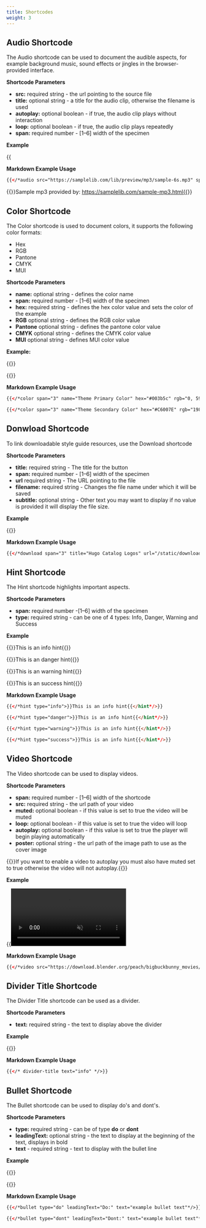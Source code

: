 ```yaml
---
title: Shortcodes
weight: 3
---
```


## Audio Shortcode

The Audio shortcode can be used to document the audible aspects, for example background music, sound effects or jingles in the browser-provided interface.

**Shortcode Parameters**

- **src:** required string - the url pointing to the source file
- **title:** optional string - a title for the audio clip, otherwise the filename is used
- **autoplay:** optional boolean - if true, the audio clip plays without interaction
- **loop:** optional boolean - if true, the audio clip plays repeatedly
- **span:** required number - [1–6] width of the specimen

**Example**

{{<audio src="https://samplelib.com/lib/preview/mp3/sample-6s.mp3" span="3" title="6-second synth melody">}}

**Markdown Example Usage**

```html
{{</*audio src="https://samplelib.com/lib/preview/mp3/sample-6s.mp3" span="3" title="6-second synth melody"*/>}}
```

{{<hint type="info">}}Sample mp3 provided by: https://samplelib.com/sample-mp3.html{{</hint>}}

## Color Shortcode

The Color shortcode is used to document colors, it supports the following color formats:

- Hex
- RGB
- Pantone
- CMYK
- MUI

**Shortcode Parameters**

- **name:** optional string - defines the color name
- **span:** required number - [1–6] width of the specimen
- **hex:** required string - defines the hex color value and sets the color of the example
- **RGB** optional string - defines the RGB color value
- **Pantone** optional string - defines the pantone color value
- **CMYK** optional string - defines the CMYK color value
- **MUI** optional string - defines MUI color value

**Example:**

{{<color span="3" name="Theme Primary Color" hex="#003b5c" rgb="0, 59, 92" pantone="302 C" cmyk="100%, 36%, 0%, 64%" >}}

{{<color span="3" name="Theme Secondary Color" hex="#C6007E" rgb="198, 0, 126" pantone="233 C" cmyk="0%, 100%, 36%, 22%" >}}

**Markdown Example Usage**

```html
{{</*color span="3" name="Theme Primary Color" hex="#003b5c" rgb="0, 59, 92" pantone="302 C" cmyk="100%, 36%, 0%, 64%" */>}}
```

```html
{{</*color span="3" name="Theme Secondary Color" hex="#C6007E" rgb="198, 0, 126" pantone="233 C" cmyk="0%, 100%, 36%, 22%" */>}}
```

## Donwload Shortcode

To link downloadable style guide resources, use the Download shortcode

**Shortcode Parameters**

- **title:** required string - The title for the button
- **span:** required number - [1–6] width of the specimen
- **url** required string - The URL pointing to the file
- **filename:** required string - Changes the file name under which it will be saved
- **subtitle:** optional string - Other text you may want to display if no value is provided it will display the file size.

**Example**

{{<download span="3" title="Hugo Catalog Logos" url="/static/downloads/hugo-catalog-logos.zip">}}

**Markdown Example Usage**

```html
{{</*download span="3" title="Hugo Catalog Logos" url="/static/downloads/hugo-catalog-logos.zip" */>}}
```

## Hint Shortcode

The Hint shortcode highlights important aspects.

**Shortcode Parameters**

- **span:** required number -[1–6] width of the specimen
- **type:** required string - can be one of 4 types: Info, Danger, Warning and Success

**Example**

{{<hint type="info">}}This is an info hint{{</hint>}}

{{<hint type="danger">}}This is an danger hint{{</hint>}}

{{<hint type="warning">}}This is an warning hint{{</hint>}}

{{<hint type="success">}}This is an success hint{{</hint>}}

**Markdown Example Usage**

```html
{{</*hint type="info">}}This is an info hint{{</hint*/>}}

{{</*hint type="danger">}}This is an info hint{{</hint*/>}}

{{</*hint type="warning">}}This is an info hint{{</hint*/>}}

{{</*hint type="success">}}This is an info hint{{</hint*/>}}
```

## Video Shortcode

The Video shortcode can be used to display videos.

**Shortcode Parameters**

- **span:** required number - [1–6] width of the shortcode
- **src:** required string - the url path of your video
- **muted:** optional boolean - if this value is set to true the video will be muted
- **loop:** optional boolean - if this value is set to true the video will loop
- **autoplay:** optional boolean - if this value is set to true the player will begin playing automatically
- **poster:** optional string - the url path of the image path to use as the cover image

{{<hint type="info">}}If you want to enable a video to autoplay you must also have muted set to true otherwise the video will not autoplay.{{</hint>}}

**Example**

{{<video src="https://download.blender.org/peach/bigbuckbunny_movies/BigBuckBunny_320x180.mp4" span="6" autoplay="true" muted="true">}}

**Markdown Example Usage**

```html
{{</*video src="https://download.blender.org/peach/bigbuckbunny_movies/BigBuckBunny_320x180.mp4" span="6" autoplay="true" muted="true"*/>}}
```

## Divider Title Shortcode

The Divider Title shortcode can be used as a divider.

**Shortcode Parameters**

- **text:** required string - the text to display above the divider

**Example**

{{<divider-title text="Divider Title">}}

**Markdown Example Usage**

```html
{{</* divider-title text="info" */>}}
```

## Bullet Shortcode

The Bullet shortcode can be used to display do's and dont's.

**Shortcode Parameters**

- **type:** required string - can be of type **do** or **dont**
- **leadingText:** optional string - the text to display at the beginning of the text, displays in bold
- **text** - required string - text to display with the bullet line

**Example**

{{<bullet type="do" leadingText="Do:" text="example bullet text">}}

{{<bullet type="dont" leadingText="Dont:" text="example bullet text">}}

**Markdown Example Usage**

```html
{{</*bullet type="do" leadingText="Do:" text="example bullet text"*/>}}

{{</*bullet type="dont" leadingText="Dont:" text="example bullet text"*/>}}
```
